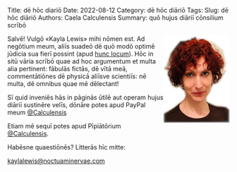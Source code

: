Title: dē hōc diariō
Date: 2022-08-12
Category: dē hōc diāriō
Tags: 
Slug: dē hōc diāriō
Authors: Caela Calculensis
Summary: quō hujus diāriī cōnsilium scrībō

<img align=right src="images/pipiatrix.jpg" width=150/>

Salvē! Vulgō «Kayla Lewis» mihi nōmen est. Ad negōtium meum, aliīs suadeō dē quō modō optimē jūdicia sua fierī possint (apud [hunc locum](https://www.thedecisionblog.com)). Hōc in sitū vāria scrībō quae ad hoc argumentum et multa alia pertinent: fābulās fictās, dē vītā meā, commentātiōnes dē physicā aliīsve scientiīs: nē multa, dē omnibus quae mē dēlectant! 

Sī quid inveniēs hās in pāginās ūtilē aut operam hujus diāriī sustinēre velīs, dōnāre potes apud PayPal meum [@Calculensis](https://www.paypal.com/paypalme/Calculensis)

Etiam mē sequī potes apud Pīpiātōrium [@Calculensis](https://twitter.com/Calculensis).

Habēsne quaestiōnēs? Litterās hīc mitte:

[kaylalewis@noctuaminervae.com](mailto:kaylalewis@noctuaminervae.com)

